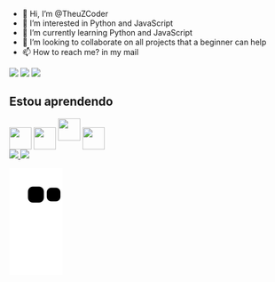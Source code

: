 - 👋 Hi, I’m @TheuZCoder
- 👀 I’m interested in Python and JavaScript
- 🌱 I’m currently learning Python and JavaScript
- 💞️ I’m looking to collaborate on all projects that a beginner can help
- 📫 How to reach me? in my mail

<div>
<a href="https://www.twitch.tv/TheuuZ_" target="_blank"><img src="https://img.shields.io/badge/Twitch-9146FF?style=for-the-badge&logo=twitch&logoColor=white" target="_blank"></a>
<a href = "mailto:matheusrdsilva1@gmail.com"><img src="https://img.shields.io/badge/Gmail-D14836?style=for-the-badge&logo=gmail&logoColor=white" target="_blank"></a>
<a href="https://www.linkedin.com/in/matheus-silva-0b2798259" target="_blank"><img src="https://img.shields.io/badge/-LinkedIn-%230077B5?style=for-the-badge&logo=linkedin&logoColor=white" target="_blank"></a>   
</div>

## Estou aprendendo
<div style="display: inline-block"> 
<img align="center" src="https://cdn.jsdelivr.net/gh/devicons/devicon/icons/html5/html5-original.svg" width="40" height="40">
<img align="center" src="https://cdn.jsdelivr.net/gh/devicons/devicon/icons/java/java-original.svg" width="40" height="40"> 
<img src="https://cdn.jsdelivr.net/gh/devicons/devicon/icons/css3/css3-original.svg" width="40" height="40">

<img align="center" src="https://cdn.jsdelivr.net/gh/devicons/devicon/icons/linux/linux-original.svg" width="40" height="40"> 
 </div> 
 
<br>

<div>
<a href="https://github.com/TheuZCoder">
<img height="180em" src="https://github-readme-stats.vercel.app/api/top-langs/?username=TheuZCoder&layout=compact&langs_count=7&theme=dracula"/>
<img height="180em" src="https://github-readme-stats.vercel.app/api?username=TheuZCoder&show_icons=true&theme=dracula&include_all_commits=true&count_private=true"/>
</div>

![Snake animation](https://github.com/TheuZCoder/TheuZCoder/blob/output/github-contribution-grid-snake.svg)
  
<!---
TheuZCoder/TheuZCoder is a ✨ special ✨ repository because its `README.md` (this file) appears on your GitHub profile.
You can click the Preview link to take a look at your changes.
--->


